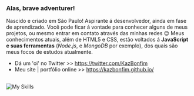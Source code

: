 ### Alas, brave adventurer!
Nascido e criado em São Paulo! Aspirante á desenvolvedor, ainda em fase de aprendizado. Você pode ficar á vontade para conhecer alguns de meus projetos, ou mesmo entrar em contato através das minhas redes 😉
Meus conhecimentos atuais, além de HTML5 e CSS, estão voltados á **JavaScript e suas ferramentas** (*Node.js*, e *MongoDB* por exemplo), dos quais são meus focos de estudos atualmente.

* Dá um 'oi' no Twitter >> https://twitter.com/KazBonfim
* Meu site | portfólio online >> https://kazbonfim.github.io/

##
![My Skills](https://skills.thijs.gg/icons?i=html,css,js,mongodb,nodejs)
